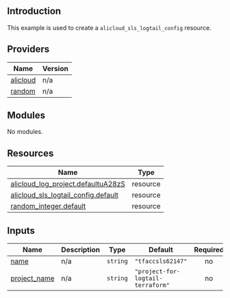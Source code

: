 ## Introduction

This example is used to create a `alicloud_sls_logtail_config` resource.

<!-- BEGIN_TF_DOCS -->
## Providers

| Name | Version |
|------|---------|
| <a name="provider_alicloud"></a> [alicloud](#provider\_alicloud) | n/a |
| <a name="provider_random"></a> [random](#provider\_random) | n/a |

## Modules

No modules.

## Resources

| Name | Type |
|------|------|
| [alicloud_log_project.defaultuA28zS](https://registry.terraform.io/providers/aliyun/alicloud/latest/docs/resources/log_project) | resource |
| [alicloud_sls_logtail_config.default](https://registry.terraform.io/providers/aliyun/alicloud/latest/docs/resources/sls_logtail_config) | resource |
| [random_integer.default](https://registry.terraform.io/providers/hashicorp/random/latest/docs/resources/integer) | resource |

## Inputs

| Name | Description | Type | Default | Required |
|------|-------------|------|---------|:--------:|
| <a name="input_name"></a> [name](#input\_name) | n/a | `string` | `"tfaccsls62147"` | no |
| <a name="input_project_name"></a> [project\_name](#input\_project\_name) | n/a | `string` | `"project-for-logtail-terraform"` | no |
<!-- END_TF_DOCS -->
